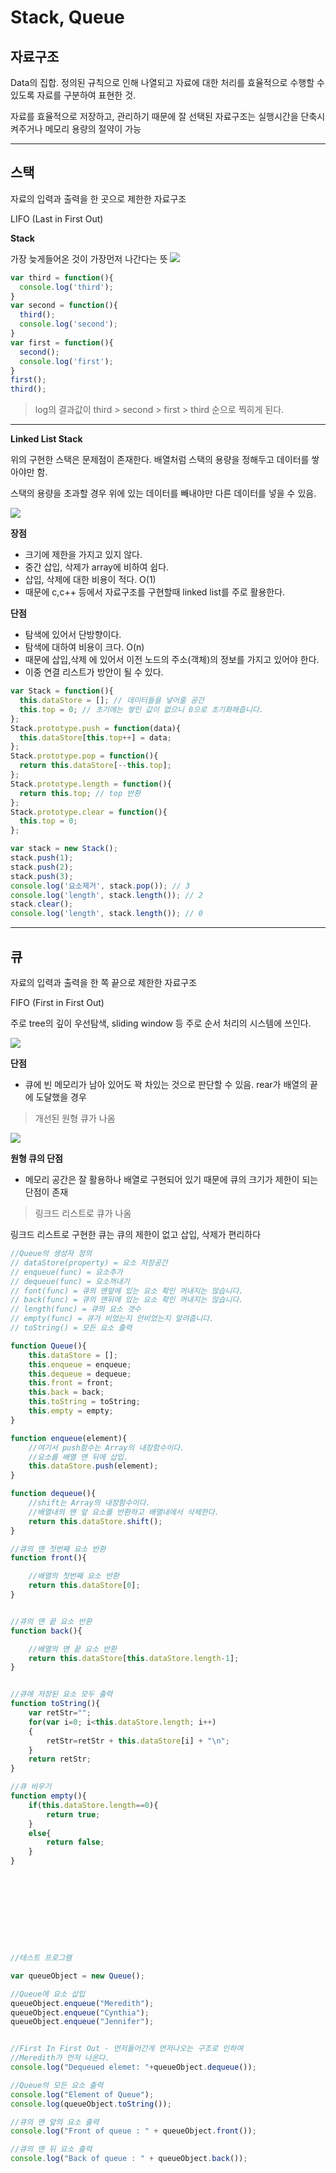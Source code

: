 # Stack, Queue

## 자료구조
Data의 집합. 정의된 규칙으로 인해 나열되고 자료에 대한 처리를 효율적으로 수행할 수 있도록
자료를 구분하여 표현한 것.

자료를 효율적으로 저장하고, 관리하기 때문에 잘 선택된 자료구조는 실행시간을 단축시켜주거나 메모리 용량의 절약이 가능

---------------

## 스택
자료의 입력과 출력을 한 곳으로 제한한 자료구조

LIFO (Last in First Out)

**Stack**

가장 늦게들어온 것이 가장먼저 나간다는 뜻
![](./images/image01.png)

```js
var third = function(){
  console.log('third');
}
var second = function(){
  third();
  console.log('second');
}
var first = function(){
  second();
  console.log('first');
}
first();
third();
```
> log의 결과값이 third > second > first > third 순으로 찍히게 된다.

---------------

**Linked List Stack**

위의 구현한 스택은 문제점이 존재한다. 배열처럼 스택의 용량을 정해두고 데이터를 쌓아야만 함.

스택의 용량을 초과할 경우 위에 있는 데이터를 빼내야만 다른 데이터를 넣을 수 있음.

![](./images/image02.gif)

**장점**
- 크기에 제한을 가지고 있지 않다.
- 중간 삽입, 삭제가 array에 비하여 쉽다.
- 삽입, 삭제에 대한 비용이 적다. O(1)
- 때문에 c,c++ 등에서 자료구조를 구현할때 linked list를 주로 활용한다.

**단점**
- 탐색에 있어서 단방향이다.
- 탐색에 대하여 비용이 크다. O(n)
- 때문에 삽입,삭제 에 있어서 이전 노드의 주소(객체)의 정보를 가지고 있어야 한다.
- 이중 연결 리스트가 방안이 될 수 있다.


```js
var Stack = function(){
  this.dataStore = []; // 데이터들을 넣어줄 공간
  this.top = 0; // 초기에는 쌓인 값이 없으니 0으로 초기화해줍니다.
};
Stack.prototype.push = function(data){
  this.dataStore[this.top++] = data;
};
Stack.prototype.pop = function(){
  return this.dataStore[--this.top];
};
Stack.prototype.length = function(){
  return this.top; // top 반환
};
Stack.prototype.clear = function(){
  this.top = 0;
};

var stack = new Stack();
stack.push(1);
stack.push(2);
stack.push(3);  
console.log('요소제거', stack.pop()); // 3
console.log('length', stack.length()); // 2 
stack.clear();
console.log('length', stack.length()); // 0
```

---------------

## 큐
자료의 입력과 출력을 한 쪽 끝으로 제한한 자료구조

FIFO (First in First Out)

주로 tree의 깊이 우선탐색, sliding window 등 주로 순서 처리의 시스템에 쓰인다.


![](./images/image03.png)


**단점**
- 큐에 빈 메모리가 남아 있어도 꽉 차있는 것으로 판단할 수 있음. rear가 배열의 끝에 도달했을 경우

> 개선된 원형 큐가 나옴

![](./images/image05.png)

**원형 큐의 단점**
- 메모리 공간은 잘 활용하나 배열로 구현되어 있기 때문에 큐의 크기가 제한이 되는 단점이 존재

> 링크드 리스트로 큐가 나옴



링크드 리스트로 구현한 큐는 큐의 제한이 없고 삽입, 삭제가 편리하다




```js
//Queue의 생성자 정의
// dataStore(property) = 요소 저장공간
// enqueue(func) = 요소추가
// dequeue(func) = 요소꺼내기
// font(func) = 큐의 맨앞에 있는 요소 확인 꺼내지는 않습니다.
// back(func) = 큐의 맨뒤에 있는 요소 확인 꺼내지는 않습니다.
// length(func) = 큐의 요소 갯수
// empty(func) = 큐가 비었는지 안비었는지 알려줍니다.
// toString() = 모든 요소 출력

function Queue(){
    this.dataStore = [];
    this.enqueue = enqueue;
    this.dequeue = dequeue;
    this.front = front;
    this.back = back;
    this.toString = toString;
    this.empty = empty;
}

function enqueue(element){
    //여기서 push함수는 Array의 내장함수이다.
    //요소를 배열 맨 뒤에 삽입.
    this.dataStore.push(element);
}

function dequeue(){
    //shift는 Array의 내장함수이다. 
    //배열내의 맨 앞 요소를 반환하고 배열내에서 삭제한다.
    return this.dataStore.shift();
}

//큐의 맨 젓번째 요소 반환
function front(){

    //배열의 첫번째 요소 반환
    return this.dataStore[0];
}


//큐의 맨 끝 요소 반환
function back(){

    //배열의 맨 끝 요소 반환
    return this.dataStore[this.dataStore.length-1];
}


//큐에 저장된 요소 모두 출력
function toString(){
    var retStr="";
    for(var i=0; i<this.dataStore.length; i++)
    {
        retStr=retStr + this.dataStore[i] + "\n";
    }
    return retStr;
}

//큐 비우기
function empty(){
    if(this.dataStore.length==0){
        return true;
    }
    else{
        return false;
    }
}










//테스트 프로그램

var queueObject = new Queue();

//Queue에 요소 삽입
queueObject.enqueue("Meredith");
queueObject.enqueue("Cynthia");
queueObject.enqueue("Jennifer");


//First In First Out - 먼저들어간게 먼저나오는 구조로 인하여
//Meredith가 먼저 나온다.
console.log("Dequeued elemet: "+queueObject.dequeue());

//Queue의 모든 요소 출력
console.log("Element of Queue");
console.log(queueObject.toString());

//큐의 맨 앞의 요소 출력
console.log("Front of queue : " + queueObject.front());

//큐의 맨 뒤 요소 출력
console.log("Back of queue : " + queueObject.back());
```